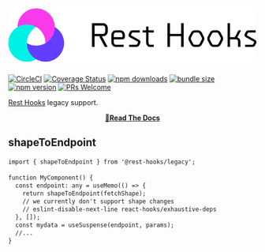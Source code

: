 # ![🛌🎣 Rest Hooks Legacy](https://raw.githubusercontent.com/coinbase/rest-hooks/master/packages/rest-hooks/rest_hooks_logo_and_text.svg?sanitize=true)
[![CircleCI](https://circleci.com/gh/coinbase/rest-hooks/tree/master.svg?style=shield)](https://circleci.com/gh/coinbase/rest-hooks)
[![Coverage Status](https://img.shields.io/codecov/c/gh/coinbase/rest-hooks/master.svg?style=flat-square)](https://app.codecov.io/gh/coinbase/rest-hooks?branch=master)
[![npm downloads](https://img.shields.io/npm/dm/@rest-hooks/legacy.svg?style=flat-square)](https://www.npmjs.com/package/@rest-hooks/legacy)
[![bundle size](https://img.shields.io/bundlephobia/minzip/@rest-hooks/legacy?style=flat-square)](https://bundlephobia.com/result?p=@rest-hooks/legacy)
[![npm version](https://img.shields.io/npm/v/@rest-hooks/legacy.svg?style=flat-square)](https://www.npmjs.com/package/@rest-hooks/legacy)
[![PRs Welcome](https://img.shields.io/badge/PRs-welcome-brightgreen.svg?style=flat-square)](http://makeapullrequest.com)

[Rest Hooks](https://resthooks.io) legacy support.

<div align="center">

**[📖Read The Docs](https://resthooks.io/docs/upgrade/upgrading-to-7)**

</div>

## shapeToEndpoint

```tsx
import { shapeToEndpoint } from '@rest-hooks/legacy';

function MyComponent() {
  const endpoint: any = useMemo(() => {
    return shapeToEndpoint(fetchShape);
    // we currently don't support shape changes
    // eslint-disable-next-line react-hooks/exhaustive-deps
  }, []);
  const mydata = useSuspense(endpoint, params);
  //...
}
```
